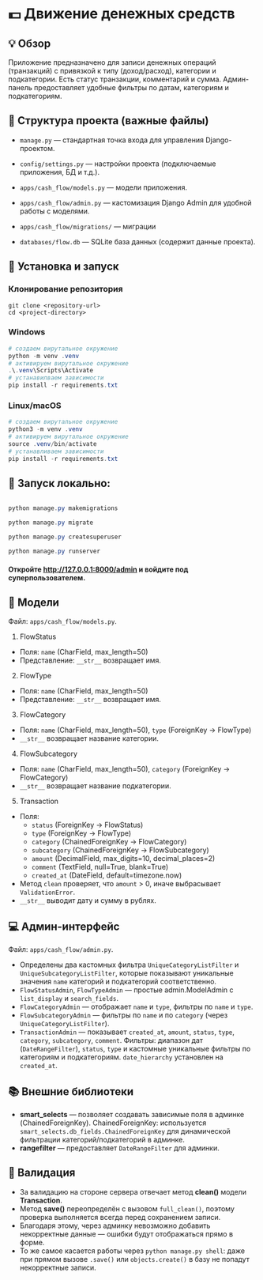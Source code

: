 # 💵 Движение денежных средств

## 💡 Обзор

Приложение предназначено для записи денежных операций (транзакций) с привязкой к типу (доход/расход), категории и подкатегории. Есть статус транзакции, комментарий и сумма. Админ-панель предоставляет удобные фильтры по датам, категориям и подкатегориям.
## 📂 Структура проекта (важные файлы)

- `manage.py` — стандартная точка входа для управления Django-проектом.

- `config/settings.py` — настройки проекта (подключаемые приложения, БД и т.д.).

- `apps/cash_flow/models.py` — модели приложения.

- `apps/cash_flow/admin.py` — кастомизация Django Admin для удобной работы с моделями.

- `apps/cash_flow/migrations/` — миграции

- `databases/flow.db` — SQLite база данных (содержит данные проекта).

## 🔨 Установка и запуск

### Клонирование репозитория
```
git clone <repository-url>
cd <project-directory>
```
### Windows

```powershell
# создаем вирутальное окружение
python -m venv .venv
# активируем вирутальное окружение
.\.venv\Scripts\Activate
# устанавилваем зависимости
pip install -r requirements.txt
```
### Linux/macOS

```powershell
# создаем вирутальное окружение
python3 -m venv .venv
# активируем вирутальное окружение
source .venv/bin/activate
# устанавливаем зависимости
pip install -r requirements.txt
```
## 🔧 Запуск локально:

```powershell

python manage.py makemigrations

python manage.py migrate

python manage.py createsuperuser

python manage.py runserver

```

#### Откройте http://127.0.0.1:8000/admin и войдите под суперпользователем.

## 📰 Модели

Файл: `apps/cash_flow/models.py`.

1) FlowStatus
- Поля: `name` (CharField, max_length=50)
- Представление: `__str__` возвращает имя.

2) FlowType
- Поля: `name` (CharField, max_length=50)
- Представление: `__str__` возвращает имя.

3) FlowCategory
- Поля: `name` (CharField, max_length=50), `type` (ForeignKey -> FlowType)
- `__str__` возвращает название категории.

4) FlowSubcategory
- Поля: `name` (CharField, max_length=50), `category` (ForeignKey -> FlowCategory)
- `__str__` возвращает название подкатегории.

5) Transaction
- Поля:
  - `status` (ForeignKey -> FlowStatus)
  - `type` (ForeignKey -> FlowType)
  - `category` (ChainedForeignKey -> FlowCategory)
  - `subcategory` (ChainedForeignKey -> FlowSubcategory)
  - `amount` (DecimalField, max_digits=10, decimal_places=2)
  - `comment` (TextField, null=True, blank=True)
  - `created_at` (DateField, default=timezone.now)
- Метод `clean` проверяет, что `amount` > 0, иначе выбрасывает `ValidationError`.
- `__str__` выводит дату и сумму в рублях.

## 💻 Админ-интерфейс

Файл: `apps/cash_flow/admin.py`.

- Определены два кастомных фильтра `UniqueCategoryListFilter` и `UniqueSubcategoryListFilter`, которые показывают уникальные значения `name` категорий и подкатегорий соответственно.
- `FlowStatusAdmin`, `FlowTypeAdmin` — простые admin.ModelAdmin с `list_display` и `search_fields`.
- `FlowCategoryAdmin` — отображает `name` и `type`, фильтры по `name` и `type`.
- `FlowSubcategoryAdmin` — фильтры по `name` и по `category` (через `UniqueCategoryListFilter`).
- `TransactionAdmin` — показывает `created_at`, `amount`, `status`, `type`, `category`, `subcategory`, `comment`. Фильтры: диапазон дат (`DateRangeFilter`), `status`, `type` и кастомные уникальные фильтры по категориям и подкатегориям. `date_hierarchy` установлен на `created_at`.

## 📚 Внешние библиотеки

- **smart_selects** — позволяет создавать зависимые поля в админке (ChainedForeignKey). ChainedForeignKey: используется `smart_selects.db_fields.ChainedForeignKey` для динамической фильтрации категорий/подкатегорий в админке.
- **rangefilter** — предоставляет `DateRangeFilter` для админки.

## 🔏 Валидация

- За валидацию на стороне сервера отвечает метод **clean()** модели **Transaction**. 
- Метод **save()** переопределён с вызовом `full_clean()`, поэтому проверка выполняется всегда перед сохранением записи.
- Благодаря этому, через админку невозможно добавить некорректные данные — ошибки будут отображаться прямо в форме.
- То же самое касается работы через `python manage.py shell`: даже при прямом вызове `.save()` или `objects.create()` в базу не попадут некорректные записи.
